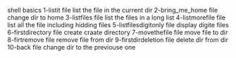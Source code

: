 shell basics
1-listit file list the file in the current dir
2-bring_me_home file change dir to home
3-listfiles file list the files in a long list
4-listmorefile file list all the file including hidding files
5-listfilesdigitonly file display digite files
6-firstdirectory file create craate directory
7-movethefile file move file to dir
8-firtremove file remove file from dir
9-firstdirdeletion file  delete dir from dir
10-back file change dir to the previouse one
